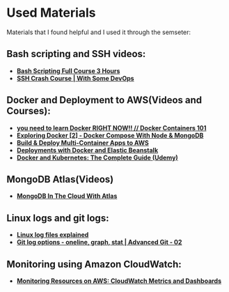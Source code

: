 # Used Materials
Materials that I found helpful and I used it through the semseter:

## Bash scripting and SSH videos:
+ [**Bash Scripting Full Course 3 Hours**](https://www.youtube.com/watch?v=e7BufAVwDiM&list=WL&index=15)
+ [**SSH Crash Course | With Some DevOps**](https://www.youtube.com/watch?v=hQWRp-FdTpc&list=WL&index=3)

## Docker and Deployment to AWS(Videos and Courses):
+ [**you need to learn Docker RIGHT NOW!! // Docker Containers 101**](https://www.youtube.com/watch?v=eGz9DS-aIeY&list=WL&index=12)
+ [**Exploring Docker [2] - Docker Compose With Node & MongoDB**](https://www.youtube.com/watch?v=hP77Rua1E0c&list=WL&index=7)
+ [**Build & Deploy Multi-Container Apps to AWS**](https://www.youtube.com/watch?v=nhqcecpi47s&list=WL&index=6)
+ [**Deployments with Docker and Elastic Beanstalk**](https://www.youtube.com/watch?v=ssVQ7OKdXiM&list=WL&index=4)
+ [**Docker and Kubernetes: The Complete Guide (Udemy)**](https://www.udemy.com/course/docker-and-kubernetes-the-complete-guide/)

## MongoDB Atlas(Videos)
+ [**MongoDB In The Cloud With Atlas**](https://www.youtube.com/watch?v=KKyag6t98g8&list=WL&index=11)

## Linux logs and git logs:
+ [**Linux log files explained**](https://www.plesk.com/blog/featured/linux-logs-explained/)
+ [**Git log options - oneline, graph, stat | Advanced Git - 02**](https://www.youtube.com/watch?v=8yjCjakdGQs)

## Monitoring using Amazon CloudWatch:
+ [**Monitoring Resources on AWS: CloudWatch Metrics and Dashboards**](https://www.youtube.com/watch?v=9qKryBb7t6s&list=WL&index=10)


